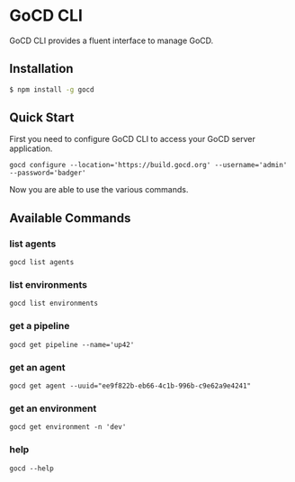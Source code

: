 # GoCD CLI

GoCD CLI provides a fluent interface to manage GoCD.

## Installation

```bash
$ npm install -g gocd
```

## Quick Start

First you need to configure GoCD CLI to access your GoCD server application.
```
gocd configure --location='https://build.gocd.org' --username='admin' --password='badger'
```

Now you are able to use the various commands.

## Available Commands

### list agents
```
gocd list agents
```

### list environments
```
gocd list environments
```

### get a pipeline  
```
gocd get pipeline --name='up42' 
```

### get an agent  
```
gocd get agent --uuid="ee9f822b-eb66-4c1b-996b-c9e62a9e4241" 
```

### get an environment  
```
gocd get environment -n 'dev' 
```

### help
```
gocd --help
```